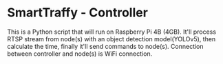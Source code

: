 # SmartTraffy - Controller
This is a Python script that will run on Raspberry Pi 4B (4GB). It'll process RTSP stream from node(s) with an object detection model(YOLOv5), then calculate the time, finally it'll send commands to node(s). Connection between controller and node(s) is WiFi connection.